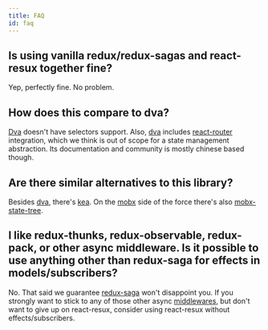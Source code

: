 ```yaml
---
title: FAQ
id: faq
---
```


## Is using vanilla redux/redux-sagas and react-resux together fine?
Yep, perfectly fine. No problem.

## How does this compare to dva?
[Dva] doesn't have selectors support. Also, [dva] includes [react-router] integration, which we think is out of
scope for a state management abstraction. Its documentation and community is mostly chinese based though.

## Are there similar alternatives to this library?
Besides [dva], there's [kea]. On the [mobx] side of the force there's also [mobx-state-tree].

## I like redux-thunks, redux-observable, redux-pack, or other async middleware. Is it possible to use anything other than redux-saga for effects in models/subscribers?
No. That said we guarantee [redux-saga] won't disappoint you. If you strongly want to stick to any of those other
async [middlewares], but don't want to give up on react-resux, consider using react-resux without effects/subscribers.

[dva]: https://github.com/dvajs/dva
[kea]: https://github.com/keajs/kea
[react-router]: https://github.com/ReactTraining/react-router
[mobx]: https://github.com/mobxjs/mobx
[mobx-state-tree]: https://github.com/mobxjs/mobx-state-tree
[redux-saga]: https://redux-saga.js.org/
[middlewares]: https://redux.js.org/advanced/middleware
